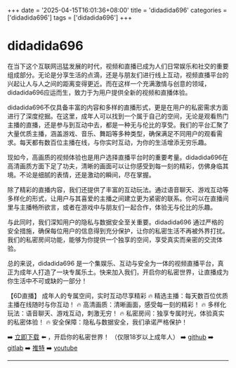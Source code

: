 +++
date = '2025-04-15T16:01:36+08:00'
title = 'didadida696'
categories = ['didadida696']
tags = ['didadida696']
+++

# didadida696

在当下这个互联网迅猛发展的时代，视频和直播已成为人们日常娱乐和社交的重要组成部分。无论是分享生活的点滴，还是与朋友们进行线上互动，视频直播平台的兴起让人与人之间的距离变得更近。而在这样一个充满激情与创意的领域，didadida696应运而生，致力于为用户提供全新的视频和直播体验。

didadida696不仅具备丰富的内容和多样的直播形式，更是在用户的私密需求方面进行了深度挖掘。在这里，成年人可以找到一个属于自己的空间，无论是观看热门主播的直播，还是参与到互动中去，都是一种无与伦比的享受。我们的平台汇聚了大量优质主播，涵盖游戏、音乐、舞蹈等多种类型，确保满足不同用户的观看需求。每天都有数百位主播在线，与你实时互动，为你的生活增添无穷乐趣。

现如今，高画质的视频体验也是用户选择直播平台时的重要考量。didadida696在高清画质方面下足了功夫，清晰的画面可以让你感受到每一刻的精彩，仿佛身临其境。不论是细腻的表情，还是激动的瞬间，尽在掌握。

除了精彩的直播内容，我们还提供了丰富的互动玩法。通过语音聊天、游戏互动等多样化的形式，让用户与其喜爱的主播之间建立更为紧密的联系。你可以在直播间里与主播畅所欲言，或者在游戏中与朋友们一起合作，体验无与伦比的乐趣。

与此同时，我们深知用户的隐私与数据安全至关重要。didadida696 通过严格的安全措施，确保每位用户的信息得到充分保护，让你的私密生活不再被外界打扰。我们的私密房间功能，能够为你提供一个独享的空间，享受真实而亲密的交流体验。

总的来说，didadida696 是一个集娱乐、互动与安全为一体的视频直播平台，真正为成年人打造了一块专属乐土。快来加入我们，开启你的私密世界，让直播成为你生活中不可或缺的一部分！

【6D直播】
成年人的专属空间，实时互动尽享精彩
🔥 精选主播：每天数百位优质主播在线随时与你互动！
🔥 高清画质：清晰画面，感受每一刻的精彩！
🔥 多样化玩法：语音聊天、游戏互动，刺激无穷！
🔥 私密房间：独享专属时光，体验真实的私密体验！
🔥 安全保障：隐私与数据安全，我们承诺严格保护！

➡️ [立即下载](https://down123.s3.ap-east-1.amazonaws.com/down/down.html?channelCode=blog) ⬅️ ，开启你的私密世界！ （仅限18岁以上成年人）
➡️ [github](https://aldult-live.github.io/)
➡️ [gitlab](https://seo-09598d.gitlab.io/)
➡️ [推特](https://x.com/wegame33)
➡️ [youtube](https://www.youtube.com/@6Dlive)

---
